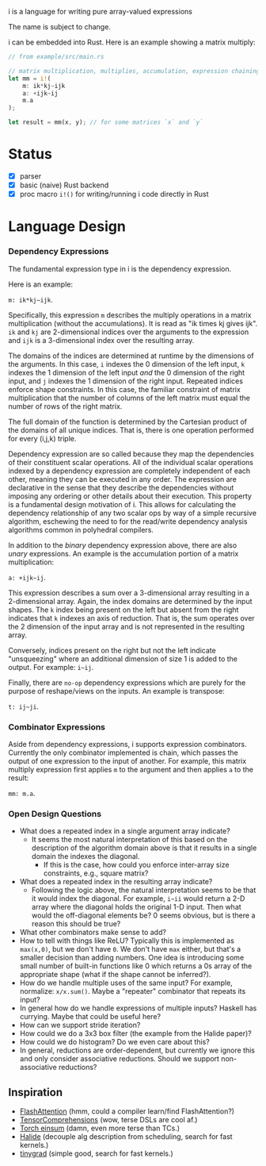 i is a language for writing pure array-valued expressions

The name is subject to change.

i can be embedded into Rust. Here is an example showing a matrix multiply:

``` rust
// from example/src/main.rs

// matrix multiplication, multiplies, accumulation, expression chaining
let mm = i!(
    m: ik*kj~ijk
    a: +ijk~ij
    m.a
);

let result = mm(x, y); // for some matrices `x` and `y`
```

# Status

- [x] parser
- [x] basic (naive) Rust backend
- [x] proc macro `i!()` for writing/running i code directly in Rust

# Language Design

### Dependency Expressions

The fundamental expression type in i is the dependency expression.

Here is an example:

`m: ik*kj~ijk`.

Specifically, this expression `m` describes the multiply operations in a matrix
multiplication (without the accumulations). It is read as "ik times kj gives
ijk". `ik` and `kj` are 2-dimensional indices over the arguments to the
expression and `ijk` is a 3-dimensional index over the resulting array.

The domains of the indices are determined at runtime by the dimensions of the
arguments. In this case, `i` indexes the 0 dimension of the left input, `k`
indexes the 1 dimension of the left input _and_ the 0 dimension of the right
input, and `j` indexes the 1 dimension of the right input. Repeated indices
enforce shape constraints. In this case, the familiar constraint of matrix
multiplication that the number of columns of the left matrix must equal the
number of rows of the right matrix.

The full domain of the function is determined by the Cartesian product of the
domains of all unique indices. That is, there is one operation performed for
every (i,j,k) triple.

Dependency expression are so called because they map the dependencies of their
constituent scalar operations. All of the individual scalar operations indexed
by a dependency expression are completely independent of each other, meaning
they can be executed in any order. The expression are declarative in the sense
that they describe the dependencies without imposing any ordering or other
details about their execution. This property is a fundamental design motivation
of i. This allows for calculating the dependency relationship of any two scalar
ops by way of a simple recursive algorithm, eschewing the need to for the
read/write dependency analysis algorithms common in polyhedral compilers.

In addition to the _binary_ dependency expression above, there are also _unary_
expressions. An example is the accumulation portion of a matrix multiplication:

`a: +ijk~ij`.

This expression describes a sum over a 3-dimensional array resulting in a
2-dimensional array. Again, the index domains are determined by the input
shapes. The `k` index being present on the left but absent from the right
indicates that `k` indexes an axis of reduction. That is, the sum operates over
the 2 dimension of the input array and is not represented in the resulting
array.

Conversely, indices present on the right but not the left indicate
"unsqueezing" where an additional dimension of size 1 is added to the output.
For example: `i~ij`.

Finally, there are `no-op` dependency expressions which are purely for the
purpose of reshape/views on the inputs. An example is transpose:

`t: ij~ji`.

### Combinator Expressions

Aside from dependency expressions, i supports expression combinators. Currently
the only combinator implemented is chain, which passes the output of one
expression to the input of another.  For example, this matrix multiply
expression first applies `m` to the argument and then applies `a` to the
result:

`mm: m.a`.

### Open Design Questions

- What does a repeated index in a single argument array indicate?
  - It seems the most natural interpretation of this based on the description
    of the algorithm domain above is that it results in a single domain the
    indexes the diagonal.
    - If this is the case, how could you enforce inter-array size constraints,
      e.g., square matrix?
- What does a repeated index in the resulting array indicate?
  - Following the logic above, the natural interpretation seems to be that it
    would index the diagonal. For example, `i~ii` would return a 2-D array
    where the diagonal holds the original 1-D input. Then what would the
    off-diagonal elements be? 0 seems obvious, but is there a reason this
    should be true?
- What other combinators make sense to add?
- How to tell with things like ReLU? Typically this is implemented as
  `max(x,0)`, but we don't have `0`. We don't have `max` either, but that's a
  smaller decision than adding numbers. One idea is introducing some small
  number of built-in functions like 0 which returns a 0s array of the
  appropriate shape (what if the shape cannot be inferred?).
- How do we handle multiple uses of the same input? For example, normalize:
  `x/x.sum()`. Maybe a "repeater" combinator that repeats its input?
- In general how do we handle expressions of multiple inputs? Haskell has
  currying. Maybe that could be useful here?
- How can we support stride iteration?
- How could we do a 3x3 box filter (the example from the Halide paper)?
- How could we do histogram? Do we even care about this?
- In general, reductions are order-dependent, but currently we ignore this and
  only consider associative reductions. Should we support non-associative
  reductions?

## Inspiration
- [FlashAttention](https://arxiv.org/pdf/2205.14135) (hmm, could a compiler
  learn/find FlashAttention?)
- [TensorComprehensions](https://arxiv.org/pdf/1802.04730) (wow, terse DSLs are
  cool af.)
- [Torch einsum](https://pytorch.org/docs/stable/generated/torch.einsum.html)
  (damn, even more terse than TCs.)
- [Halide](https://people.csail.mit.edu/jrk/halide-pldi13.pdf) (decouple alg
  description from scheduling, search for fast kernels.)
- [tinygrad](https://github.com/tinygrad/tinygrad) (simple good, search for
  fast kernels.)


